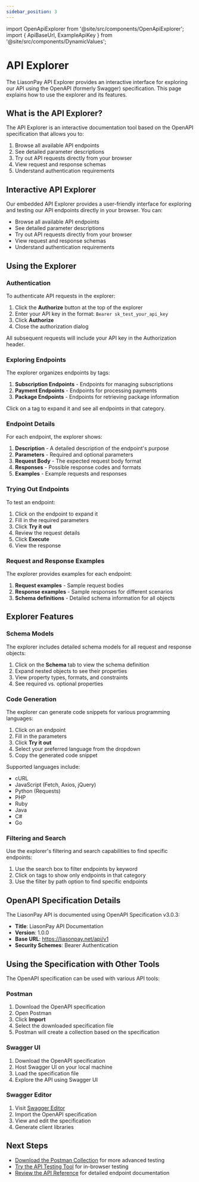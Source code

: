 ```yaml
---
sidebar_position: 3
---
```


import OpenApiExplorer from '@site/src/components/OpenApiExplorer';
import { ApiBaseUrl, ExampleApiKey } from '@site/src/components/DynamicValues';

# API Explorer

The LiasonPay API Explorer provides an interactive interface for exploring our API using the OpenAPI (formerly Swagger) specification. This page explains how to use the explorer and its features.

## What is the API Explorer?

The API Explorer is an interactive documentation tool based on the OpenAPI specification that allows you to:

1. Browse all available API endpoints
2. See detailed parameter descriptions
3. Try out API requests directly from your browser
4. View request and response schemas
5. Understand authentication requirements

## Interactive API Explorer

Our embedded API Explorer provides a user-friendly interface for exploring and testing our API endpoints directly in your browser. You can:

- Browse all available API endpoints
- See detailed parameter descriptions
- Try out API requests directly from your browser
- View request and response schemas
- Understand authentication requirements

<OpenApiExplorer />

## Using the Explorer

### Authentication

To authenticate API requests in the explorer:

1. Click the **Authorize** button at the top of the explorer
2. Enter your API key in the format: `Bearer sk_test_your_api_key`
3. Click **Authorize**
4. Close the authorization dialog

All subsequent requests will include your API key in the Authorization header.

### Exploring Endpoints

The explorer organizes endpoints by tags:

1. **Subscription Endpoints** - Endpoints for managing subscriptions
2. **Payment Endpoints** - Endpoints for processing payments
3. **Package Endpoints** - Endpoints for retrieving package information

Click on a tag to expand it and see all endpoints in that category.

### Endpoint Details

For each endpoint, the explorer shows:

1. **Description** - A detailed description of the endpoint's purpose
2. **Parameters** - Required and optional parameters
3. **Request Body** - The expected request body format
4. **Responses** - Possible response codes and formats
5. **Examples** - Example requests and responses

### Trying Out Endpoints

To test an endpoint:

1. Click on the endpoint to expand it
2. Fill in the required parameters
3. Click **Try it out**
4. Review the request details
5. Click **Execute**
6. View the response

### Request and Response Examples

The explorer provides examples for each endpoint:

1. **Request examples** - Sample request bodies
2. **Response examples** - Sample responses for different scenarios
3. **Schema definitions** - Detailed schema information for all objects

## Explorer Features

### Schema Models

The explorer includes detailed schema models for all request and response objects:

1. Click on the **Schema** tab to view the schema definition
2. Expand nested objects to see their properties
3. View property types, formats, and constraints
4. See required vs. optional properties

### Code Generation

The explorer can generate code snippets for various programming languages:

1. Click on an endpoint
2. Fill in the parameters
3. Click **Try it out**
4. Select your preferred language from the dropdown
5. Copy the generated code snippet

Supported languages include:

- cURL
- JavaScript (Fetch, Axios, jQuery)
- Python (Requests)
- PHP
- Ruby
- Java
- C#
- Go

### Filtering and Search

Use the explorer's filtering and search capabilities to find specific endpoints:

1. Use the search box to filter endpoints by keyword
2. Click on tags to show only endpoints in that category
3. Use the filter by path option to find specific endpoints

## OpenAPI Specification Details

The LiasonPay API is documented using OpenAPI Specification v3.0.3:

- **Title**: LiasonPay API Documentation
- **Version**: 1.0.0
- **Base URL**: https://liasonpay.net/api/v1
- **Security Schemes**: Bearer Authentication

## Using the Specification with Other Tools

The OpenAPI specification can be used with various API tools:

### Postman

1. Download the OpenAPI specification
2. Open Postman
3. Click **Import**
4. Select the downloaded specification file
5. Postman will create a collection based on the specification

### Swagger UI

1. Download the OpenAPI specification
2. Host Swagger UI on your local machine
3. Load the specification file
4. Explore the API using Swagger UI

### Swagger Editor

1. Visit [Swagger Editor](https://editor.swagger.io/)
2. Import the OpenAPI specification
3. View and edit the specification
4. Generate client libraries

## Next Steps

- [Download the Postman Collection](/interactive-tools/postman-collection) for more advanced testing
- [Try the API Testing Tool](/interactive-tools/api-testing) for in-browser testing
- [Review the API Reference](/api-reference) for detailed endpoint documentation
